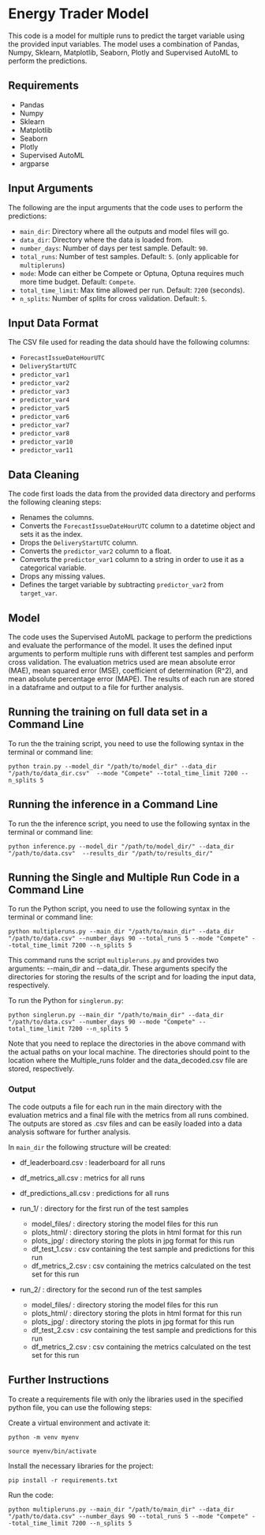 # Energy Trader Model 

This code is a model for multiple runs to predict the target variable using the provided input variables. The model uses a combination of Pandas, Numpy, Sklearn, Matplotlib, Seaborn, Plotly and Supervised AutoML to perform the predictions.

## Requirements

- Pandas
- Numpy
- Sklearn
- Matplotlib
- Seaborn
- Plotly
- Supervised AutoML
- argparse

## Input Arguments

The following are the input arguments that the code uses to perform the predictions:

- `main_dir`: Directory where all the outputs and model files will go.
- `data_dir`: Directory where the data is loaded from.
- `number_days`: Number of days per test sample. Default: `90`.
- `total_runs`: Number of test samples. Default: `5`. (only applicable for `multipleruns`)
- `mode`: Mode can either be Compete or Optuna, Optuna requires much more time budget. Default: `Compete`.
- `total_time_limit`: Max time allowed per run. Default: `7200` (seconds).
- `n_splits`: Number of splits for cross validation. Default: `5`.

## Input Data Format
The CSV file used for reading the data should have the following columns:
- `ForecastIssueDateHourUTC`
- `DeliveryStartUTC`
- `predictor_var1`
- `predictor_var2`
- `predictor_var3`
- `predictor_var4`
- `predictor_var5`
- `predictor_var6`
- `predictor_var7`
- `predictor_var8`
- `predictor_var10`
- `predictor_var11`

## Data Cleaning
The code first loads the data from the provided data directory and performs the following cleaning steps:

- Renames the columns.
- Converts the `ForecastIssueDateHourUTC` column to a datetime object and sets it as the index.
- Drops the `DeliveryStartUTC` column.
- Converts the `predictor_var2` column to a float.
- Converts the `predictor_var1` column to a string in order to use it as a categorical variable.
- Drops any missing values.
- Defines the target variable by subtracting `predictor_var2` from `target_var`.

## Model

The code uses the Supervised AutoML package to perform the predictions and evaluate the performance of the model. It uses the defined input arguments to perform multiple runs with different test samples and perform cross validation. The evaluation metrics used are mean absolute error (MAE), mean squared error (MSE), coefficient of determination (R^2), and mean absolute percentage error (MAPE). The results of each run are stored in a dataframe and output to a file for further analysis.

## Running the training on full data set in a Command Line
To run the the training script, you need to use the following syntax in the terminal or command line:

```
python train.py --model_dir "/path/to/model_dir" --data_dir "/path/to/data_dir.csv"  --mode "Compete" --total_time_limit 7200 --n_splits 5
```

## Running the inference  in a Command Line
To run the the inference script, you need to use the following syntax in the terminal or command line:

```
python inference.py --model_dir "/path/to/model_dir/" --data_dir "/path/to/data.csv"  --results_dir "/path/to/results_dir/"  
```


## Running the Single and Multiple Run Code in a Command Line
To run the Python script, you need to use the following syntax in the terminal or command line:

```
python multipleruns.py --main_dir "/path/to/main_dir" --data_dir "/path/to/data.csv" --number_days 90 --total_runs 5 --mode "Compete" --total_time_limit 7200 --n_splits 5
```

This command runs the script `multipleruns.py` and provides two arguments: --main_dir and --data_dir. These arguments specify the directories for storing the results of the script and for loading the input data, respectively.

To run the Python for `singlerun.py`:

```
python singlerun.py --main_dir "/path/to/main_dir" --data_dir "/path/to/data.csv" --number_days 90 --mode "Compete" --total_time_limit 7200 --n_splits 5
```

Note that you need to replace the directories in the above command with the actual paths on your local machine. The directories should point to the location where the Multiple_runs folder and the data_decoded.csv file are stored, respectively.

### Output

The code outputs a file for each run in the main directory with the evaluation metrics and a final file with the metrics from all runs combined. The outputs are stored as .csv files and can be easily loaded into a data analysis software for further analysis.

In `main_dir` the following structure will be created:

- df_leaderboard.csv : leaderboard for all runs
- df_metrics_all.csv : metrics for all runs
- df_predictions_all.csv : predictions for all runs

- run_1/ : directory for the first run of the test samples
  - model_files/ : directory storing the model files for this run
  - plots_html/ : directory storing the plots in html format for this run
  - plots_jpg/ : directory storing the plots in jpg format for this run
  - df_test_1.csv : csv containing the test sample and predictions for this run
  - df_metrics_2.csv : csv containing the metrics calculated on the test set for this run

- run_2/ : directory for the second run of the test samples
  - model_files/ : directory storing the model files for this run
  - plots_html/ : directory storing the plots in html format for this run
  - plots_jpg/ : directory storing the plots in jpg format for this run
  - df_test_2.csv : csv containing the test sample and predictions for this run
  - df_metrics_2.csv : csv containing the metrics calculated on the test set for this run

## Further Instructions
To create a requirements file with only the libraries used in the specified python file, you can use the following steps:

Create a virtual environment and activate it:

```
python -m venv myenv
```
```
source myenv/bin/activate
```

Install the necessary libraries for the project:

```
pip install -r requirements.txt

```

Run the code:

```
python multipleruns.py --main_dir "/path/to/main_dir" --data_dir "/path/to/data.csv" --number_days 90 --total_runs 5 --mode "Compete" --total_time_limit 7200 --n_splits 5
```
